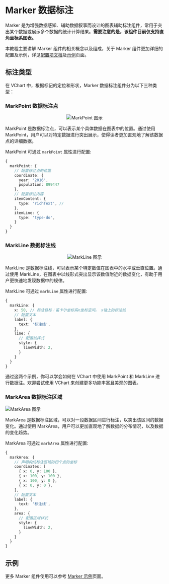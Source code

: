 # Marker 数据标注

Marker 是为增强数据感知、辅助数据叙事而设计的图表辅助标注组件，常用于突出某个数据或展示多个数据的统计计算结果。**需要注意的是，该组件目前仅支持直角坐标系图表。**

本教程主要讲解 Marker 组件的相关概念以及组成，关于 Marker 组件更加详细的配置及示例，详见[配置项文档](../../../option)及[示例](../../../example)页面。

## 标注类型

在 VChart 中，根据标记的定位和形状，Marker 数据标注组件分为以下三种类型：

### MarkPoint 数据标注点

<div style="text-align: center;">
  <img src="https://lf9-dp-fe-cms-tos.byteorg.com/obj/bit-cloud/0a2e223bdcd7410c08f6a6a1b.png" alt="MarkPoint 图示">
</div>

MarkPoint 是数据标注点，可以表示某个具体数据在图表中的位置。通过使用 MarkPoint，用户可以对特定数据进行突出展示，使得读者更加直观地了解该数据点的详细数据。

MarkPoint 可通过 `markPoint` 属性进行配置:

```ts
{
  markPoint: {
    // 配置标注点的位置
    coordinate: {
      year: '2016',
      population: 899447
    },
    // 配置标注内容
    itemContent: {
      type: 'richText', //
    },
    itemLine: {
      type: 'type-do',
    }
  }
}
```

### MarkLine 数据标注线

<div style="text-align: center;">
  <img src="https://lf9-dp-fe-cms-tos.byteorg.com/obj/bit-cloud/eb08aeafba39ab34c8a08c619.png" alt="MarkLine 图示">
</div>

MarkLine 是数据标注线，可以表示某个特定数值在图表中的水平或垂直位置。通过使用 MarkLine，在图表中以线形式突出显示该数值附近的数据变化，有助于用户更快速地发现数据中的规律。

MarkLine 可通过 `markLine` 属性进行配置:

```ts
{
  markLine: {
    x: 50, // 标注目标：笛卡尔坐标系x坐标空间。 x轴上的标注线
    // 配置文本
    label: {
      text: '标注线',
    },
    line: {
      // 配置线样式
      style: {
        lineWidth: 2,
      }
    }
  }
}
```

通过这两个示例，你可以学会如何在 VChart 中使用 MarkPoint 和 MarkLine 进行数据注。欢迎尝试使用 VChart 来创建更多功能丰富且美观的图表。

### MarkArea 数据标注区域

![MarkArea 图示](https://lf9-dp-fe-cms-tos.byteorg.com/obj/bit-cloud/48c337ece11d289fc4644a21c.png)

MarkArea 是数据标注区域，可以对一段数据区间进行标注，以突出该区间的数据变化。通过使用 MarkArea，用户可以更加直观地了解数据的分布情况，以及数据的变化趋势。

MarkArea 可通过 `markArea` 属性进行配置:

```ts
{
  markArea: {
    // 声明构成标注区域的四个点的坐标
    coordinates: [
      { x: 0, y: 100 },
      { x: 100, y: 100 },
      { x: 100, y: 0 },
      { x: 0, y: 0 },
    ],
    // 配置文本
    label: {
      text: '标注线',
    },
    area: {
      // 配置区域样式
      style: {
        lineWidth: 2,
      }
    }
  }
}
```

## 示例

更多 Marker 组件使用可以参考 [Marker 示例](../../../example)页面。
